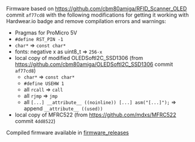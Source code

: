 
Firmware based on https://github.com/cbm80amiga/RFID_Scanner_OLED commit `af77cd8`
with the following modifications for getting it working with Hardwear.io badge and remove compilation errors and warnings:

* Pragmas for ProMicro 5V
* `#define RST_PIN -1`
* `char*` => `const char*`
* fonts: negative x as uint8_t => `256-x`
* local copy of modified OLEDSoftI2C_SSD1306 (from https://github.com/cbm80amiga/OLEDSoftI2C_SSD1306 commit `af77cd8`)
  * `char*` => `const char*`
  * `#define USEHW 1`
  * all `rcall` => `call`
  * all `rjmp` => `jmp`
  * all `[...] __attribute__ ((noinline)) [...] asm("[...]");` => append `__attribute__ ((used))`
* local copy of MFRC522 (from https://github.com/mdxs/MFRC522 commit `4dd8522`)

Compiled firmware available in [firmware_releases](../firmware_releases)

